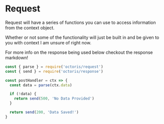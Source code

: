 # Request

Request will have a series of functions you can use to access information from the context object.

Whether or not some of the functionality will just be built in and be given to you with context I am unsure of right now.

For more info on the response being used below checkout the response markdown!
```js
const { parse } = require('octoris/request')
const { send } = require('octoris/response')

const postHandler = ctx => {
  const data = parse(ctx.data)

  if (!data) {
    return send(500, 'No Data Provided')
  }

  return send(200, 'Data Saved!')
}
```
